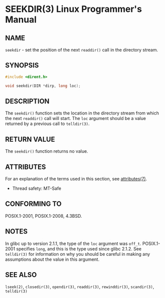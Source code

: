 # SEEKDIR(3) Linux Programmer's Manual
## NAME
`seekdir` - set the position of the next `readdir()` call in the directory stream.
## SYNOPSIS
```c
#include <dirent.h>

void seekdir(DIR *dirp, long loc);
```
## DESCRIPTION
The `seekdir()` function sets the location in the directory stream from which the next `readdir()` call will start. The `loc` argument should be a value returned by a previous call to `telldir(3)`.

## RETURN VALUE
The `seekdir()` function returns no value.

## ATTRIBUTES
For an explanation of the terms used in this section, see [attributes(7)](attributes.7.html).

- Thread safety: MT-Safe

## CONFORMING TO
POSIX.1-2001, POSIX.1-2008, 4.3BSD.

## NOTES
In glibc up to version 2.1.1, the type of the `loc` argument was `off_t`. POSIX.1-2001 specifies `long`, and this is the type used since glibc 2.1.2. See `telldir(3)` for information on why you should be careful in making any assumptions about the value in this argument.

## SEE ALSO
`lseek(2)`, `closedir(3)`, `opendir(3)`, `readdir(3)`, `rewinddir(3)`, `scandir(3)`, `telldir(3)`

